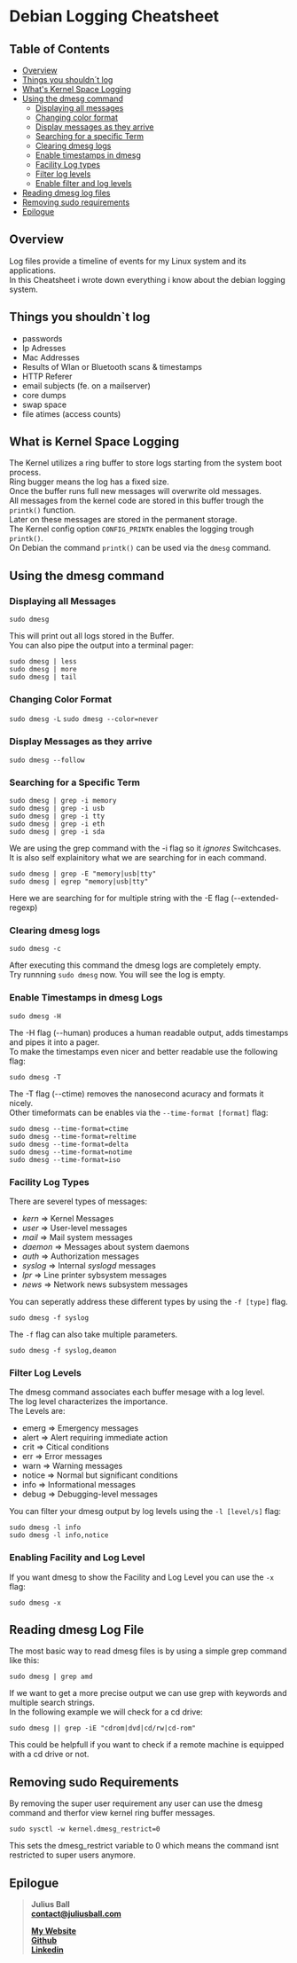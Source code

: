 # Debian Logging Cheatsheet

## Table of Contents
- [Overview](#overview)
- [Things you shouldn´t log](#dontlogthis)
- [What's Kernel Space Logging](#kernelspacelogging)
- [Using the dmesg command](#dmesg)
    - [Displaying all messages](#dmesg-all)
    - [Changing color format](#dmesg-color)
    - [Display messages as they arrive](#dmesg-follow)
    - [Searching for a specific Term](#dmesg-specific)
    - [Clearing dmesg logs](#dmesg-clear)
    - [Enable timestamps in dmesg](#dmesg-time)
    - [Facility Log types](#dmesg-types)
    - [Filter log levels](#dmesg-levels)
    - [Enable filter and log levels](#dmesg-x)
- [Reading dmesg log files](#dmesg-reading)
- [Removing sudo requirements](#removingsudo)
- [Epilogue](#epilogue)

<a name="overview"></a>
## Overview

Log files provide a timeline of events for my Linux system and its applications.  
In this Cheatsheet i wrote down everything i know about the debian logging system.  

<a name="dontlogthis"></a>
## Things you shouldn`t log
- passwords
- Ip Adresses
- Mac Addresses
- Results of Wlan or Bluetooth scans & timestamps
- HTTP Referer
- email subjects (fe. on a mailserver)
- core dumps
- swap space
- file atimes (access counts)

<a name="kernelspacelogging"></a>
## What is Kernel Space Logging
The Kernel utilizes a ring buffer to store logs starting from the system boot process.  
Ring bugger means the log has a fixed size.  
Once the buffer runs full new messages will overwrite old messages.  
All messages from the kernel code are stored in this buffer trough the `printk()` function.  
Later on these messages are stored in the permanent storage.  
The Kernel config option `CONFIG_PRINTK` enables the logging trough `printk()`.  
On Debian the command `printk()` can be used via the `dmesg` command.  

<a name="dmesg"></a>
## Using the dmesg command

<a name="dmesg-all"></a>
### Displaying all Messages

`sudo dmesg`  

This will print out all logs stored in the Buffer.  
You can also pipe the output into a terminal pager:

```
sudo dmesg | less
sudo dmesg | more
sudo dmesg | tail
```

<a name="dmesg-color"></a>
### Changing Color Format

`sudo dmesg -L`
`sudo dmesg --color=never`

<a name="dmesg-follow"></a>
### Display Messages as they arrive

`sudo dmesg --follow`

<a name="dmesg-specific"></a>
### Searching for a Specific Term

```
sudo dmesg | grep -i memory
sudo dmesg | grep -i usb
sudo dmesg | grep -i tty
sudo dmesg | grep -i eth
sudo dmesg | grep -i sda
```

We are using the grep command with the -i flag so it *ignores* Switchcases.  
It is also self explainitory what we are searching for in each command.  

```
sudo dmesg | grep -E "memory|usb|tty" 
sudo dmesg | egrep "memory|usb|tty" 
```

Here we are searching for for multiple string with the -E flag (--extended-regexp)

<a name="dmesg-clear"></a>
### Clearing dmesg logs

`sudo dmesg -c`

After executing this command the dmesg logs are completely empty.  
Try runnning `sudo dmesg` now. You will see the log is empty.  

<a name="dmesg-time"></a>
### Enable Timestamps in dmesg Logs

`sudo dmesg -H`

The -H flag (--human) produces a human readable output, adds timestamps and pipes it into a pager.  
To make the timestamps even nicer and better readable use the following flag:

`sudo dmesg -T`

The -T flag (--ctime) removes the nanosecond acuracy and formats it nicely.  
Other timeformats can be enables via the `--time-format [format]` flag:  

```
sudo dmesg --time-format=ctime
sudo dmesg --time-format=reltime
sudo dmesg --time-format=delta
sudo dmesg --time-format=notime
sudo dmesg --time-format=iso
```

<a name="dmesg-types"></a>
### Facility Log Types
There are severel types of messages:
- *kern* => Kernel Messages
- *user* => User-level messages
- *mail* => Mail system messages
- *daemon* => Messages about system daemons
- *auth* => Authorization messages
- *syslog* => Internal *syslogd* messages
- *lpr* => Line printer sybsystem messages
- *news* => Network news subsystem messages

You can seperatly address these different types by using the `-f [type]` flag.  

```
sudo dmesg -f syslog
```

The `-f` flag can also take multiple parameters.  

```
sudo dmesg -f syslog,deamon
```

<a name="dmesg-levels"></a>
### Filter Log Levels
The dmesg command associates each buffer mesage with a log level.  
The log level characterizes the importance.  
The Levels are:
- emerg => Emergency messages
- alert => Alert requiring immediate action
- crit => Citical conditions
- err => Error messages
- warn => Warning messages
- notice => Normal but significant conditions
- info => Informational messages
- debug => Debugging-level messages

You can filter your dmesg output by log levels using the `-l [level/s]` flag:  

```
sudo dmesg -l info
sudo dmesg -l info,notice
```

<a name="dmesg-x"></a>
### Enabling Facility and Log Level
If you want dmesg to show the Facility and Log Level you can use the `-x` flag:  

`sudo dmesg -x`


<a name="dmesg-reading"></a>
## Reading dmesg Log File

The most basic way to read dmesg files is by using a simple grep command like this:  

`sudo dmesg | grep amd`

If we want to get a more precise output we can use grep with keywords and multiple search strings.  
In the following example we will check for a cd drive:  

`sudo dmesg || grep -iE "cdrom|dvd|cd/rw|cd-rom"`

This could be helpfull if you want to check if a remote machine is equipped with a cd drive or not.  

<a name="removingsudo"></a>
## Removing sudo Requirements
By removing the super user requirement any user can use the dmesg command and therfor view kernel ring buffer messages.  

`sudo sysctl -w kernel.dmesg_restrict=0`

This sets the dmesg_restrict variable to 0 which means the command isnt restricted to super users anymore.

<a name="epilogue"></a>
## Epilogue

> **Julius Ball**  
> **contact@juliusball.com**  
>  
> **[My Website](https://www.juliusball.com)**  
> **[Github](https://www.github.com/balljul)**  
> **[Linkedin](https://www.linkedin.com/in/juliusball/)**  

